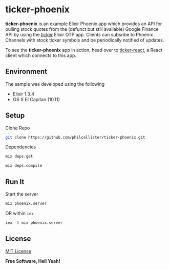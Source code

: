 # ticker-phoenix

**ticker-phoenix** is an example Elixir Phoenix app which provides an API for pulling stock quotes from the (defunct but still available) Google Finance API by using the [ticker](https://github.com/philcallister/ticker) Elixir OTP app. Clients can subsribe to Phoenix Channels with stock ticker symbols and be periodically notified of updates.

To see the **ticker-phoenix** app in action, head over to [ticker-react](https://github.com/philcallister/ticker-react), a React client which connects to this app.

## Environment

The sample was developed using the following 

- Elixir 1.3.4
- OS X El Capitan (10.11)

## Setup

Clone Repo
```bash
git clone https://github.com/philcallister/ticker-phoenix.git
```

Dependencies
```bash
mix deps.get
```
```bash
mix deps.compile
```

## Run It

Start the server

```bash
mix phoenix.server
```

OR within ```iex```

```bash
iex -S mix phoenix.server
```

## License

[MIT License](http://www.opensource.org/licenses/MIT)

**Free Software, Hell Yeah!**
